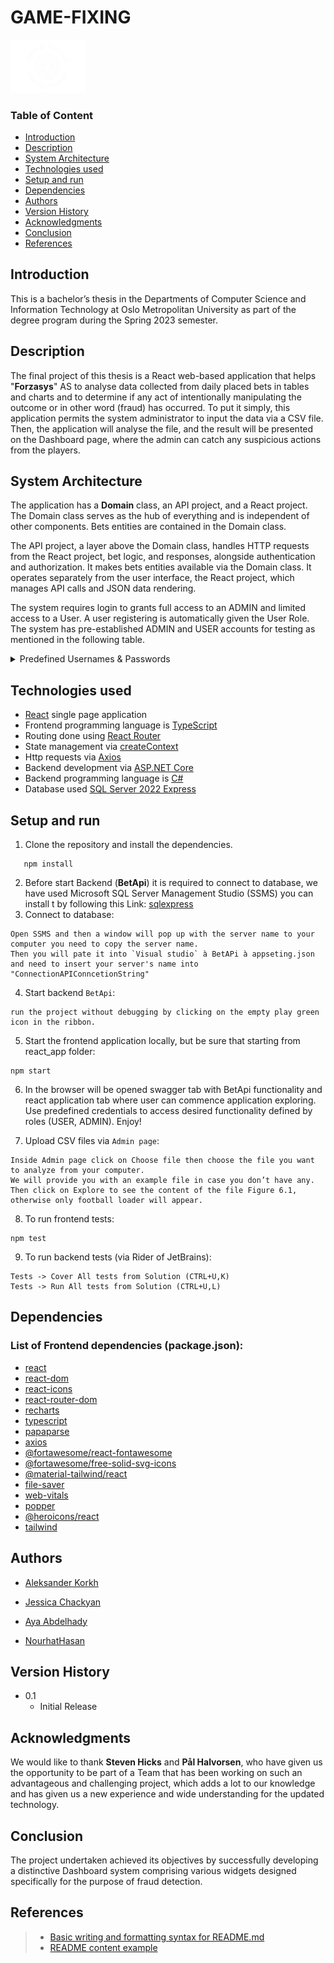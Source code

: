 ﻿# GAME-FIXING
<picture>
  <img alt="logo" width=120 src="../react_app/src/styles/images/logo.png">
</picture>

### Table of Content
* [Introduction](#Introduction)
* [Description](#Description)
* [System Architecture](#System-Architecture)
* [Technologies used](#Technologies-used)
* [Setup and run](#Setup-and-run)
* [Dependencies](#Dependencies)
* [Authors](#Authors)
* [Version History](#Version-History)
* [Acknowledgments](#Acknowledgments)
* [Conclusion](#Conclusion)
* [References](#References)

## Introduction
This is a bachelor’s thesis in the Departments of Computer Science and Information Technology at Oslo Metropolitan University as part of the degree program during the Spring 2023 semester.


## Description
The final project of this thesis is a React web-based application that helps "**Forzasys**" AS to analyse data collected from daily placed bets in tables and charts and to determine if any act of intentionally manipulating the outcome or in other word (fraud) has occurred. To put it simply, this application permits the system administrator to input the data via a CSV file. Then, the application will analyse the file, and the result will be presented on the Dashboard page, where the admin can catch any suspicious actions from the players.

## System Architecture

The application has a **Domain** class, an API project, and a React project. The Domain class serves as the hub of everything and is independent of other components. Bets entities are contained in the Domain class.

The API project, a layer above the Domain class, handles HTTP requests from the React project, bet logic, and responses, alongside authentication and authorization. It makes bets entities available via the Domain class. It operates separately from the user interface, the React project, which manages API calls and JSON data rendering.

The system requires login to grants full access to an ADMIN and limited access to a User. A user registering is automatically given the User Role. The system has pre-established ADMIN and USER accounts for testing as mentioned in the following table.

<details>
<summary>Predefined Usernames & Passwords</summary>

| **Username** | **Password** |
|:------------:|:------------:|
|    ADMIN     |    ADMIN     |
|     USER     |     USER     | 

</details>

## Technologies used

* [React](https://react.dev/) single page application
* Frontend programming language is [TypeScript](https://www.typescriptlang.org/)
* Routing done using [React Router](https://reactrouter.com/en/main)
* State management via [createContext](https://react.dev/reference/react/createContext)
* Http requests via [Axios](https://www.npmjs.com/package/axios)
* Backend development via [ASP.NET Core](https://dotnet.microsoft.com/en-us/learn/aspnet/what-is-aspnet-core)
* Backend programming language is [C#](https://learn.microsoft.com/en-us/dotnet/csharp/)
* Database used [SQL Server 2022 Express](https://www.microsoft.com/en-us/sql-server/sql-server-downloads)

## Setup and run
1. Clone the repository and install the dependencies. 
```
   npm install
```
2. Before start Backend (**BetApi**) it is required to connect to database, we have used Microsoft SQL Server Management Studio (SSMS) you can install t by following this Link:
[sqlexpress](https://aka.ms/ssmsfullsetup ) 
3. Connect to database:
```
Open SSMS and then a window will pop up with the server name to your computer you need to copy the server name. 
Then you will pate it into `Visual studio` à BetAPi à appseting.json and need to insert your server's name into "ConnectionAPIConncetionString"
```
4. Start backend `BetApi`:
```
run the project without debugging by clicking on the empty play green icon in the ribbon.   
```
5. Start the frontend application locally, but be sure that starting from react_app folder:
```
npm start
```
6. In the browser will be opened swagger tab with BetApi functionality and react application tab where user can commence application exploring. Use predefined credentials to access desired functionality defined by roles (USER, ADMIN). Enjoy!


7. Upload CSV files via `Admin page`:
```
Inside Admin page click on Choose file then choose the file you want to analyze from your computer. 
We will provide you with an example file in case you don’t have any. 
Then click on Explore to see the content of the file Figure 6.1, otherwise only football loader will appear.
```
8. To run frontend tests:
```
npm test
```

9. To run backend tests (via Rider of JetBrains):
```
Tests -> Cover All tests from Solution (CTRL+U,K)
Tests -> Run All tests from Solution (CTRL+U,L)
```


## Dependencies
### List of Frontend dependencies (package.json):
* [react](https://react.dev/)
* [react-dom](https://www.npmjs.com/package/react-dom)
* [react-icons](https://www.npmjs.com/package/react-icons)
* [react-router-dom](https://www.npmjs.com/package/react-router-dom)
* [recharts](https://www.npmjs.com/package/recharts)
* [typescript](https://www.npmjs.com/package/typescript)
* [papaparse](https://www.npmjs.com/package/papaparse)
* [axios](https://www.npmjs.com/package/axios)
* [@fortawesome/react-fontawesome](https://www.npmjs.com/package/@fortawesome/react-fontawesome)
* [@fortawesome/free-solid-svg-icons](https://www.npmjs.com/package/@fortawesome/free-solid-svg-icons)
* [@material-tailwind/react](https://www.npmjs.com/package/@material-tailwind/react)
* [file-saver](https://www.npmjs.com/package/file-saver)
* [web-vitals](https://www.npmjs.com/package/web-vitals)
* [popper](https://www.npmjs.com/package/popper)
* [@heroicons/react](https://www.npmjs.com/package/@heroicons/react)
* [tailwind](https://tailwindcss.com/docs/guides/create-react-app)

## Authors

* [Aleksander Korkh](https://github.com/korkh)

* [Jessica Chackyan](https://github.com/scouca)

* [Aya Abdelhady](https://github.com/aya96m)

* [NourhatHasan](https://github.com/NourhatHasan)


## Version History

* 0.1
    * Initial Release

## Acknowledgments

We would like to thank **Steven Hicks** and **Pål Halvorsen**, who have given us the opportunity to be part of a Team that has been working on such an advantageous and challenging project, which adds a lot to our knowledge and has given us a new experience and wide understanding for the updated technology.

## Conclusion
The project undertaken achieved its objectives by successfully developing a distinctive Dashboard system comprising various widgets designed specifically for the purpose of fraud detection. 

## References
> * [Basic writing and formatting syntax for README.md](https://docs.github.com/en/get-started/writing-on-github/getting-started-with-writing-and-formatting-on-github/basic-writing-and-formatting-syntax)
> * [README content example](https://github.com/lucas-mancini/react-app-readme-example#readme)
